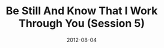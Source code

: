---
title: "Be Still And Know That I Work Through You (Session 5)"
speaker: "Mitch Kim"
date: "2012-08-04"
sermonUrl: "//35.190.93.184/sermons/20120804_retreat_5_mitch_kim_be_still_and_know_that_i_work_through_you.mp3"
---
